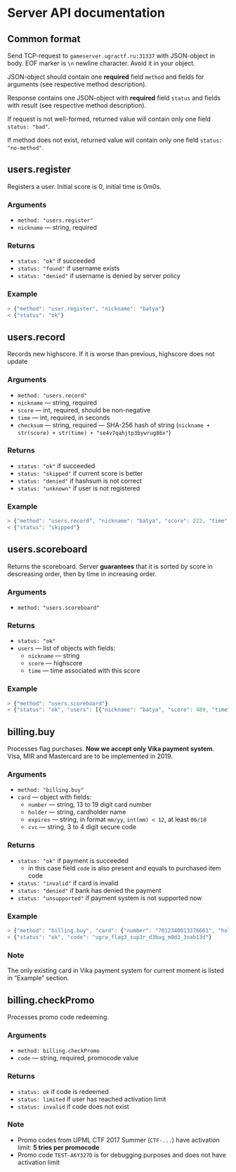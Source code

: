 # Server API documentation

## Common format

Send TCP-request to `gameserver.ugractf.ru:31337` with JSON-object in body. EOF marker is `\n` newline character. Avoid it in your object.

JSON-object should contain one **required** field `method` and fields for arguments (see respective method description).

Response contains one JSON-object with **required** field `status` and fields with result (see respective method description).

If request is not well-formed, returned value will contain only one field `status: "bad"`.

If method does not exist, returned value will contain only one field `status: "no-method"`.

## users.register

Registers a user. Initial score is 0, initial time is 0m0s.

### Arguments

* `method: "users.register"`
* `nickname` — string, required

### Returns

* `status: "ok"` if succeeded
* `status: "found"` if username exists
* `status: "denied"` if username is denied by server policy

### Example

```javascript
> {"method": "user.register", "nickname": "batya"}
< {"status": "ok"}
```

## users.record

Records new highscore. If it is worse than previous, highscore does not update

### Arguments

* `method: "users.record"`
* `nickname` — string, required
* `score` — int, required, should be non-negative
* `time` — int, required, in seconds
* `checksum` — string, required — SHA-256 hash of string (`nickname + str(score) + str(time) + "se4v7qahjtp3bywrug86x"`)

### Returns

* `status: "ok"` if succeeded
* `status: "skipped"` if current score is better
* `status: "denied"` if hashsum is not correct
* `status: "unknown"` if user is not registered

### Example

```javascript
> {"method": "users.record", "nickname": "batya", "score": 222, "time": 1337, "checksum": "7d3fe07de0603913ad37debf51635db87faa07033591e56a9175776e12b35109"}
< {"status": "skipped"}
```

## users.scoreboard

Returns the scoreboard. Server **guarantees** that it is sorted by score in descreasing order, then by time in increasing order.

### Arguments

* `method: "users.scoreboard"`

### Returns

* `status: "ok"`
* `users` — list of objects with fields:
   * `nickname` — string
   * `score` — highscore
   * `time` — time associated with this score
   
### Example

```javascript
> {"method": "users.scoreboard"}
< {"status": "ok", "users": [{"nickname": "batya", "score": 489, "time": 228}]}
```

## billing.buy

Processes flag purchases. **Now we accept only Vika payment system**. Visa, MIR and Mastercard are to be implemented in 2019.

### Arguments

* `method: "billing.buy"`
* `card` — object with fields:
   * `number` — string, 13 to 19 digit card number
   * `holder` — string, cardholder name
   * `expires` — string, in format `mm/yy`, `int(mm) < 12`, at least `06/18`
   * `cvc` — string, 3 to 4 digit secure code

### Returns

* `status: "ok"` if payment is succeeded
   * in this case field `code` is also present and equals to purchased item code
* `status: "invalid"` if card is invalid
* `status: "denied"` if bank has denied the payment
* `status: "unsupported"` if payment system is not supported now

### Example

```javascript
> {"method": "billing.buy", "card": {"number": "7012340013376661", "holder": "PETER PWNER", "expires": "02/28", "cvc": "555"}}
< {"status": "ok", "code": "ugra_flag3_sup3r_d3bug_m0d3_3nab13d"}
```

### Note

The only existing card in Vika payment system for current moment is listed in “Example” section.

## billing.checkPromo

Processes promo code redeeming.

### Arguments

* `method: billing.checkPromo`
* `code` — string, required, promocode value

### Returns

* `status: ok` if code is redeemed
* `status: limited` if user has reached activation limit
* `status: invalid` if code does not exist

### Note

* Promo codes from UPML CTF 2017 Summer (`CTF-...`) have activation limit: **5 tries per promocode**
* Promo code `TEST-A6Y327D` is for debugging purposes and does not have activation limit